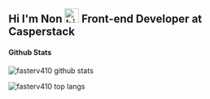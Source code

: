 ## Hi I'm Non <img src="https://user-images.githubusercontent.com/1303154/88677602-1635ba80-d120-11ea-84d8-d263ba5fc3c0.gif" width="28px" alt="hi"> Front-end Developer at Casperstack

#### Github Stats

![fasterv410 github stats](https://github-readme-stats.vercel.app/api?username=fasterv410&count_private=true&theme=radical&hide=contribs,prs&show_icons=true)

![fasterv410 top langs](https://github-readme-stats.vercel.app/api/top-langs/?username=fasterv410&theme=radical&layout=compact)

<!-- ![fasterv410 top langs](https://github-readme-stats.vercel.app/api/wakatime?username=fasterv410&theme=radical) -->
